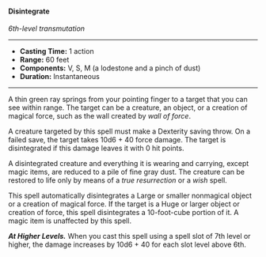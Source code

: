 #### Disintegrate
*6th-level transmutation*
___
- **Casting Time:** 1 action
- **Range:** 60 feet
- **Components:** V, S, M (a lodestone and a pinch of dust)
- **Duration:** Instantaneous
---
A thin green ray springs from your pointing finger to a target that you can see within range. The target can be a creature, an object, or a creation of magical force, such as the wall created by *wall of force*.

A creature targeted by this spell must make a Dexterity saving throw. On a failed save, the target takes 10d6 + 40 force damage. The target is disintegrated if this damage leaves it with 0 hit points.

A disintegrated creature and everything it is wearing and carrying, except magic items, are reduced to a pile of fine gray dust. The creature can be restored to life only by means of a *true resurrection* or a *wish* spell.

This spell automatically disintegrates a Large or smaller nonmagical object or a creation of magical force. If the target is a Huge or larger object or creation of force, this spell disintegrates a 10-foot-cube portion of it. A magic item is unaffected by this spell.

***At Higher Levels.*** When you cast this spell using a spell slot of 7th level or higher, the damage increases by 10d6 + 40 for each slot level above 6th.